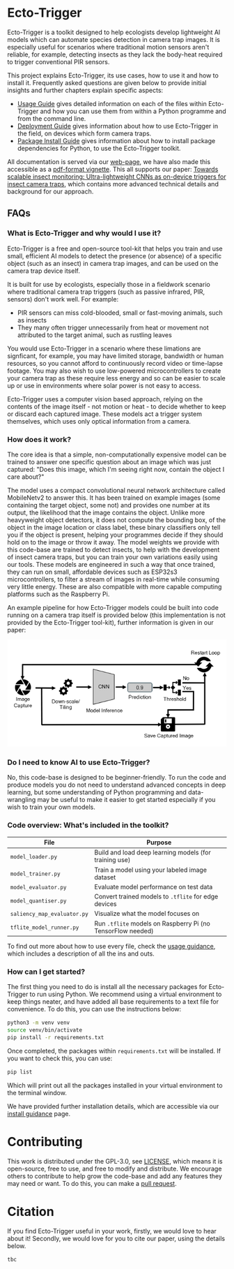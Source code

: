 # Ecto-Trigger

Ecto-Trigger is a toolkit designed to help ecologists develop lightweight AI models which can automate species detection in camera trap images. It is especially useful for scenarios where traditional motion sensors aren't reliable, for example, detecting insects as they lack the body-heat required to trigger conventional PIR sensors. 

This project explains Ecto-Trigger, its use cases, how to use it and how to install it. Frequently asked questions are given below to provide initial insights and further chapters explain specific aspects:

- [Usage Guide](guides/usage.md) gives detailed information on each of the files within Ecto-Trigger and how you can use them from within a Python programme and from the command line. 
- [Deployment Guide](guides/deployment.md) gives information about how to use Ecto-Trigger in the field, on devices which form camera traps.
- [Package Install Guide](guides/packages.md) gives information about how to install package dependencies for Python, to use the Ecto-Trigger toolkit.


All documentation is served via our [web-page](www.google.com), we have also made this accessible as a [pdf-format vignette](assets/vignette.pdf). This all supports our paper: [Towards scalable insect monitoring: Ultra-lightweight CNNs as on-device triggers for insect camera traps](www.google.com), which contains more advanced technical details and background for our approach. 

## FAQs
### What is Ecto-Trigger and why would I use it?

Ecto-Trigger is a free and open-source tool-kit that helps you train and use small, efficient AI models to detect the presence (or absence) of a specific object (such as an insect) in camera trap images, and can be used on the camera trap device itself.

It is built for use by ecologists, especially those in a fieldwork scenario where traditional camera trap triggers (such as passive infrared, PIR, sensors) don't work well. For example: 

- PIR sensors can miss cold-blooded, small or fast-moving animals, such as insects
- They many often trigger unnecessarily from heat or movement not attributed to the target animal, such as rustling leaves

You would use Ecto-Trigger in a scenario where these limations are signficant, for example, you may have limited storage, bandwidth or human resources, so you cannot afford to continuously record video or time-lapse footage. You may also wish to use low-powered microcontrollers to create your camera trap as these require less energy and so can be easier to scale up or use in environments where solar power is not easy to access. 

Ecto-Trigger uses a computer vision based approach, relying on the contents of the image itself - not motion or heat - to decide whether to keep or discard each captured image. These models act a trigger system themselves, which uses only optical information from a camera. 


### How does it work? 

The core idea is that a simple, non-computationally expensive model can be trained to answer one specific question about an image which was just captured: "Does this image, which I'm seeing right now, contain the object I care about?"

The model uses a compact convolutional neural network architecture called MobileNetv2 to answer this. It has been trained on example images (some containing the target object, some not) and provides one number at its output, the likelihood that the image contains the object. Unlike more heavyweight object detectors, it does not compute the bounding box, of the object in the image location or class label, these binary classifiers only tell you if the object is present, helping your programmes decide if they should hold on to the image or throw it away. The model weights we provide with this code-base are trained to detect insects, to help with the development of insect camera traps, but you can train your own variations easily using our tools. These models are engineered in such a way that once trained, they can run on small, affordable devices such as ESP32s3 microcontrollers, to filter a stream of images in real-time while consuming very little energy. These are also compatible with more capable computing platforms such as the Raspberry Pi. 

An example pipeline for how Ecto-Trigger models could be built into code running on a camera trap itself is provided below (this implementation is not provided by the Ecto-Trigger tool-kit), further information is given in our paper:

![pipeline](assets/pipeline.png)

### Do I need to know AI to use Ecto-Trigger?

No, this code-base is designed to be beginner-friendly. To run the code and produce models you do not need to understand advanced concepts in deep learning, but some understanding of Python programming and data-wrangling may be useful to make it easier to get started especially if you wish to train your own models. 

### Code overview: What's included in the toolkit? 

| File | Purpose |
|------|---------|
| `model_loader.py` | Build and load deep learning models (for training use) |
| `model_trainer.py` | Train a model using your labeled image dataset |
| `model_evaluator.py` | Evaluate model performance on test data |
| `model_quantiser.py` | Convert trained models to `.tflite` for edge devices |
| `saliency_map_evaluator.py` | Visualize what the model focuses on |
| `tflite_model_runner.py` | Run `.tflite` models on Raspberry Pi (no TensorFlow needed) |

To find out more about how to use every file, check the [usage guidance](guides/usage.md), which includes a description of all the ins and outs. 

### How can I get started?

The first thing you need to do is install all the necessary packages for Ecto-Trigger to run using Python. We recommend using a virtual environment to keep things neater, and have added all base requirements to a text file for convenience. To do this, you can use the instructions below:

```bash
python3 -m venv venv
source venv/bin/activate
pip install -r requirements.txt
```
Once completed, the packages within `requirements.txt` will be installed. If you want to check this, you can use:

```bash
pip list
```

Which will print out all the packages installed in your virtual environment to the terminal window. 

We have provided further installation details, which are accessible via our [install guidance](guides/packages.md) page.


# Contributing

This work is distributed under the GPL-3.0, see [LICENSE](LICENSE), which means it is open-source, free to use, and free to modify and distribute. We encourage others to contribute to help grow the code-base and add any features they may need or want. To do this, you can make a [pull request](<redacted>). 

 

# Citation

If you find Ecto-Trigger useful in your work, firstly, we would love to hear about it! Secondly, we would love for you to cite our paper, using the details below. 

```
tbc
```



